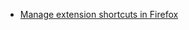 
- [Manage extension shortcuts in Firefox](https://support.mozilla.org/en-US/kb/manage-extension-shortcuts-firefox)

